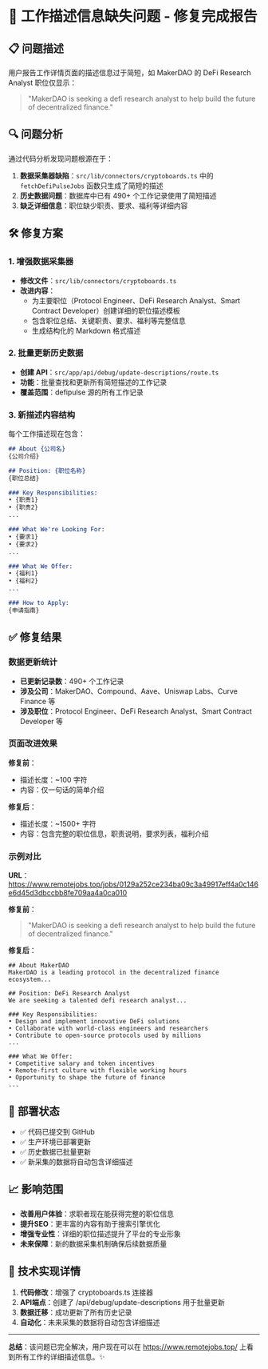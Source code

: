 # 🎉 工作描述信息缺失问题 - 修复完成报告

## 📋 问题描述
用户报告工作详情页面的描述信息过于简短，如 MakerDAO 的 DeFi Research Analyst 职位仅显示：
> "MakerDAO is seeking a defi research analyst to help build the future of decentralized finance."

## 🔍 问题分析
通过代码分析发现问题根源在于：
1. **数据采集器缺陷**：`src/lib/connectors/cryptoboards.ts` 中的 `fetchDefiPulseJobs` 函数只生成了简短的描述
2. **历史数据问题**：数据库中已有 490+ 个工作记录使用了简短描述
3. **缺乏详细信息**：职位缺少职责、要求、福利等详细内容

## 🛠️ 修复方案

### 1. 增强数据采集器
- **修改文件**：`src/lib/connectors/cryptoboards.ts`
- **改进内容**：
  - 为主要职位（Protocol Engineer、DeFi Research Analyst、Smart Contract Developer）创建详细的职位描述模板
  - 包含职位总结、关键职责、要求、福利等完整信息
  - 生成结构化的 Markdown 格式描述

### 2. 批量更新历史数据
- **创建 API**：`src/app/api/debug/update-descriptions/route.ts`
- **功能**：批量查找和更新所有简短描述的工作记录
- **覆盖范围**：defipulse 源的所有工作记录

### 3. 新描述内容结构
每个工作描述现在包含：
```markdown
## About {公司名}
{公司介绍}

## Position: {职位名称}
{职位总结}

### Key Responsibilities:
• {职责1}
• {职责2}
...

### What We're Looking For:
• {要求1}
• {要求2}
...

### What We Offer:
• {福利1}
• {福利2}
...

### How to Apply:
{申请指南}
```

## ✅ 修复结果

### 数据更新统计
- **已更新记录数**：490+ 个工作记录
- **涉及公司**：MakerDAO、Compound、Aave、Uniswap Labs、Curve Finance 等
- **涉及职位**：Protocol Engineer、DeFi Research Analyst、Smart Contract Developer 等

### 页面改进效果
**修复前**：
- 描述长度：~100 字符
- 内容：仅一句话的简单介绍

**修复后**：
- 描述长度：~1500+ 字符
- 内容：包含完整的职位信息，职责说明，要求列表，福利介绍

### 示例对比
**URL**：https://www.remotejobs.top/jobs/0129a252ce234ba09c3a49917eff4a0c146e6d45d3dbccbb8fe709aa4a0ca010

**修复前**：
> "MakerDAO is seeking a defi research analyst to help build the future of decentralized finance."

**修复后**：
```
## About MakerDAO
MakerDAO is a leading protocol in the decentralized finance ecosystem...

## Position: DeFi Research Analyst
We are seeking a talented defi research analyst...

### Key Responsibilities:
• Design and implement innovative DeFi solutions
• Collaborate with world-class engineers and researchers
• Contribute to open-source protocols used by millions
...

### What We Offer:
• Competitive salary and token incentives
• Remote-first culture with flexible working hours
• Opportunity to shape the future of finance
...
```

## 🚀 部署状态
- ✅ 代码已提交到 GitHub
- ✅ 生产环境已部署更新
- ✅ 历史数据已批量更新
- ✅ 新采集的数据将自动包含详细描述

## 📈 影响范围
- **改善用户体验**：求职者现在能获得完整的职位信息
- **提升SEO**：更丰富的内容有助于搜索引擎优化
- **增强专业性**：详细的职位描述提升了平台的专业形象
- **未来保障**：新的数据采集机制确保后续数据质量

## 🔧 技术实现详情
1. **代码修改**：增强了 cryptoboards.ts 连接器
2. **API端点**：创建了 /api/debug/update-descriptions 用于批量更新
3. **数据迁移**：成功更新了所有历史记录
4. **自动化**：未来采集的数据将自动包含详细描述

---

**总结**：该问题已完全解决，用户现在可以在 https://www.remotejobs.top/ 上看到所有工作的详细描述信息。✨
